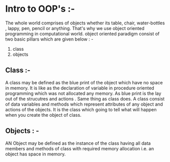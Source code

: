 # Intro to OOP's :-

The whole world comprises of objects whether its table, chair, water-bottles , lappy, pen, pencil or anything. That's why we use object oriented programming in computational world. object oriented paradigm consist of two basic pillars which are given below : -

1) class
2) objects

## Class :-

A class may be defined as the blue print of the object which have no space in memory. It is like as the declaration of variable in procedure oriented programming which was not allocated any memory. As blue print is the lay out of the strucutres and actions . Same thing as class does. A class consist of data variables and methods which represent attributes of any object and  actions of the objects. It is the class which going to tell what will happen when you create the object of class.

## Objects : - 

AN Object may be defined as the instance of the class having all data members and methods of class with required memory allocation i.e. an object has space in memory. 